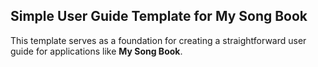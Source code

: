 ## Simple User Guide Template for My Song Book

This template serves as a foundation for creating a straightforward user guide for applications like **My Song Book**. 
